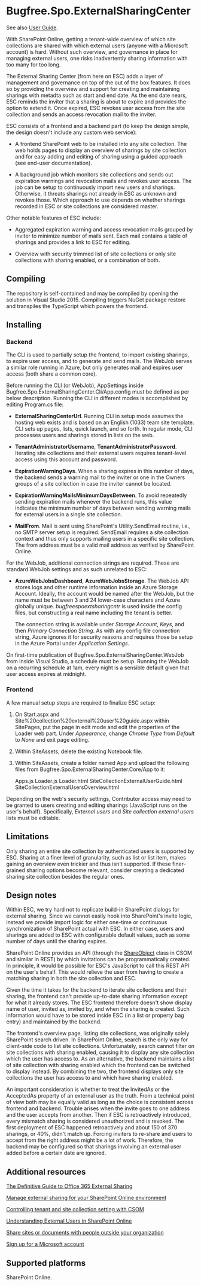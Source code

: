 # Bugfree.Spo.ExternalSharingCenter

See also [User Guide](https://github.com/ronnieholm/Bugfree.Spo.ExternalSharingCenter/blob/master/doc/user-guide.md).

With SharePoint Online, getting a tenant-wide overview of which site
collections are shared with which external users (anyone with a
Microsoft account) is hard. Without such overview, and governance in
place for managing external users, one risks inadvertently sharing
information with too many for too long.

The External Sharing Center (from here on ESC) adds a layer of
management and governance on top of the out of the box features. It
does so by providing the overview and support for creating and
maintaining sharings with metadta such as start and end date. As the
end date nears, ESC reminds the inviter that a sharing is about to
expire and provides the option to extend it. Once expired, ESC revokes
user access from the site collection and sends an access revocation
mail to the inviter.

ESC consists of a frontend and a backend part (to keep the design
simple, the design doesn't include any custom web service):

  - A frontend SharePoint web to be installed into any site
    collection. The web holds pages to display an overview of sharings
    by site collection and for easy adding and editing of sharing
    using a guided approach (see end-user documentation).

  - A background job which monitors site collections and sends out
    expiration warnings and revocation mails and revokes user
    access. The job can be setup to continuously import new users and
    sharings. Otherwise, it threats sharings not already in ESC as
    unknown and revokes those. Which approach to use depends on
    whether sharings recorded in ESC or site collections are
    considered master.

Other notable features of ESC include:

  - Aggregated expiration warning and access revocation mails grouped
    by inviter to minimize number of mails sent. Each mail contains a
    table of sharings and provides a link to ESC for editing.
  
  - Overview with security trimmed list of site collections or only
    site collections with sharing enabled, or a combination of both.

## Compiling

The repository is self-contained and may be compiled by opening the
solution in Visual Studio 2015. Compiling triggers NuGet package
restore and transpiles the TypeScript which powers the frontend.

## Installing

### Backend

The CLI is used to partially setup the frontend, to import existing
sharings, to expire user access, and to generate and send mails. The
WebJob serves a similar role running in Azure, but only generates mail
and expires user access (both share a common core).

Before running the CLI (or WebJob), AppSettings inside
Bugfree.Spo.ExternalSharingCenter.Cli/App.config must be defined as
per below description. Running the CLI in different modes is
accomplished by editing Program.cs file:

  - **ExternalSharingCenterUrl**. Running CLI in setup mode assumes
    the hosting web exists and is based on an English (1033) team site
    template. CLI sets up pages, lists, quick launch, and so forth. In
    regular mode, CLI processes users and sharings stored in lists on
    the web.

  - **TenantAdministratorUsername**, **TenantAdministratorPassword**.
    Iterating site collections and their external users requires
    tenant-level access using this account and password.

  - **ExpirationWarningDays**. When a sharing expires in this number
    of days, the backend sends a warning mail to the inviter or one in
    the Owners groups of a site collection in case the inviter cannot
    be located.

  - **ExpirationWarningMailsMinimumDaysBetween**. To avoid repeatedly
    sending expiration mails whenever the backend runs, this value
    indicates the minimum number of days between sending warning mails
    for external users in a single site collection.

  - **MailFrom**. Mail is sent using SharePoint's Utility.SendEmail
    routine, i.e., no SMTP server setup is required. SendEmail
    requires a site collection context and thus only supports mailing
    users in a specific site collection. The from address must be a
    valid mail address as verified by SharePoint Online.

For the WebJob, additional connection strings are required. These are
standard WebJob settings and as such unrelated to ESC:

  - **AzureWebJobsDashboard**, **AzureWebJobsStorage**. The WebJob API
    stores logs and other runtime information inside an Azure Storage
    Account. Ideally, the account would be named after the WebJob, but
    the name must be between 3 and 24 lower-case characters and Azure
    globally unique. *bugfreespoextsharingcntr* is used inside the
    config files, but constructing a real name including the tenant is
    better.

    The connection string is available under *Storage Account*,
    *Keys*, and then *Primary Connection String*. As with any config
    file connection string, Azure ignores it for security reasons and
    requires those be setup in the Azure Portal under *Application
    Settings*.

On first-time publication of Bugfree.Spo.ExternalSharingCenter.WebJob
from inside Visual Studio, a schedule must be setup. Running the
WebJob on a recurring schedule at 1am, every night is a sensible
default given that user access expires at midnight.

### Frontend

A few manual setup steps are required to finalize ESC setup:

  1. On Start.aspx and
     Site%20collection%20external%20user%20guide.aspx within
     SitePages, put the page in edit mode and edit the properties of
     the Loader web part. Under *Appearance*, change *Chrome Type*
     from *Default* to *None* and exit page editing.

  2. Within SiteAssets, delete the existing Notebook file.
  
  3. Within SiteAssets, create a folder named App and upload the
     following files from Bugfree.Spo.ExternalSharingCenter.Core/App
     to it:

        Apps.js
        Loader.js
        Loader.html
        SiteCollectionExternalUserGuide.html
        SiteCollectionExternalUsersOverview.html

Depending on the web's security settings, Contributor access may need
to be granted to users creating and editing sharings (JavaScript runs
on the user's behalf). Specifically, *External users* and *Site
collection external users* lists must be editable.

## Limitations

Only sharing an entire site collection by authenticated users is
supported by ESC. Sharing at a finer level of granularity, such as
list or list item, makes gaining an overview even trickier and thus
isn't supported. If these finer-grained sharing options become
relevant, consider creating a dedicated sharing site collection
besides the regular ones.

## Design notes

Within ESC, we try hard not to replicate build-in SharePoint dialogs
for external sharing. Since we cannot easily hook into SharePoint's
invite logic, instead we provide import logic for either one-time or
continuous synchronization of SharePoint actual with ESC. In either
case, users and sharings are added to ESC with configurable default
values, such as some number of days until the sharing expires.

SharePoint Online provides an API (through the
[ShareObject](https://blogs.msdn.microsoft.com/vesku/2015/10/02/external-sharing-api-for-sharepoint-and-onedrive-for-business)
class in CSOM and similar in REST) by which invitations can be
programmatically created. In principle, it would be possible for ESC's
JavaScript to call this REST API on the user's behalf. This would
relieve the user from having to create a matching sharing in both the
site collection and ESC.

Given the time it takes for the backend to iterate site collections
and their sharing, the frontend can't provide up-to-date sharing
information except for what it already stores. The ESC frontend
therefore doesn't show display name of user, invited as, invited by,
and when the sharing is created. Such information would have to be
stored inside ESC (in a list or property bag entry) and maintained by
the backend.

The frontend's overview page, listing site collections, was originally
solely SharePoint search driven. In SharePoint Online, search is the
only way for client-side code to list site collections. Unfortunately,
search cannot filter on site collections with sharing enabled, causing
it to display any site collection which the user has access to. As an
alternative, the backend maintains a list of site collection with
sharing enabled which the frontend can be switched to display
instead. By combining the two, the frontend displays only site
collections the user has access to and which have sharing enabled.

An important consideration is whether to treat the InvitedAs or the
AcceptedAs property of an external user as the truth. From a technical
point of view both may be equally valid as long as the choice is
consistent across frontend and backend. Trouble arises when the invite
goes to one address and the user accepts from another. Then if ESC is
retroactively introduced, every mismatch sharing is considered
unauthorized and is revoked. The first deployment of ESC happened
retroactively and about 150 of 370 sharings, or 40%, didn't match
up. Forcing inviters to re-share and users to accept from the right
address might be a lot of work. Therefore, the backend may be
configured so that sharings involving an external user added before a
certain date are ignored.

## Additional resources

[The Definitive Guide to Office 365 External Sharing](http://en.share-gate.com/blog/ultimate-guide-deal-with-office-365-external-sharing)

[Manage external sharing for your SharePoint Online environment](https://support.office.com/en-us/article/Manage-external-sharing-for-your-SharePoint-Online-environment-c8a462eb-0723-4b0b-8d0a-70feafe4be85)

[Controlling tenant and site collection setting with CSOM](https://github.com/OfficeDev/PnP/tree/master/Samples/Core.ExternalSharing#controlling-tenant-and-site-collection-setting-with-csom)

[Understanding External Users in SharePoint Online](https://blogs.technet.microsoft.com/lystavlen/2013/04/14/understanding-external-users-in-sharepoint-online)

[Share sites or documents with people outside your organization](https://support.office.com/en-us/article/Share-sites-or-documents-with-people-outside-your-organization-80e49744-e30f-44db-8d51-16661b1d4232?CTT=5&origin=HA104036809&CorrelationId=df67710b-baa6-466d-958e-783cc8f0f8fd&ui=en-US&rs=en-US&ad=US)

[Sign up for a Microsoft account](http://windows.microsoft.com/en-us/windows-10/sign-up-for-a-microsoft-account)

## Supported platforms

SharePoint Online.